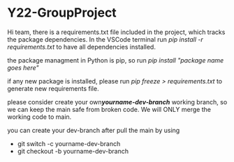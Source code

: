 # Y22-GroupProject

Hi team, there is a requirements.txt file included in the project, which tracks the package dependencies.
In the VSCode terminal run <em>pip install -r requirements.txt</em> to have all dependencies installed.

the package managment in Python is pip, so run 
<em>pip install "package name goes here"</em>

if any new package is installed, please run
<em>pip freeze > requirements.txt</em> to generate new requirements file.

please consider create your own<em><strong>yourname-dev-branch</strong></em> working branch, 
so we can keep the main safe from broken code.
We will ONLY merge the working code to main.

you can create your dev-branch after pull the main by using

<ul>
  <li>git switch -c yourname-dev-branch</li>
  <li>git checkout -b yourname-dev-branch</li>
</ul>
